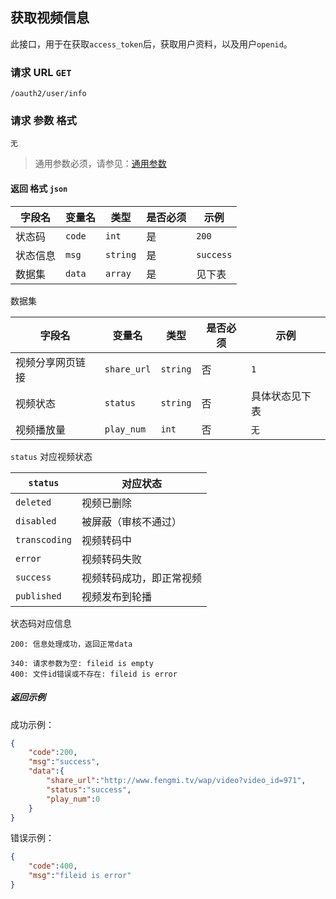 ## 获取视频信息

此接口，用于在获取`access_token`后，获取用户资料，以及用户`openid`。

### 请求 URL `GET`

```
/oauth2/user/info
```

### 请求 参数 格式

```
无
```

> 通用参数必须，请参见：[通用参数](must.md)

#### 返回 格式 `json`

| 字段名 | 变量名 | 类型 | 是否必须 | 示例 |
| ---- | ------ | -------- | ---- | --------- |
| 状态码 | `code` | `int` | 是 | `200` |
| 状态信息 | `msg` | `string` | 是 | `success` |
| 数据集 | `data` | `array` | 是 | 见下表 |

数据集

| 字段名 | 变量名 | 类型 | 是否必须 | 示例 |
| ----- | -------- | -------- | ---- | ----------------- |
| 视频分享网页链接 | `share_url` | `string` | 否 | `1` |
| 视频状态 | `status` | `string` | 否 | 具体状态见下表 |
| 视频播放量 | `play_num` | `int` | 否 | `无` |

`status` 对应视频状态

| `status` | 对应状态 |
| ----- | -------- |
| `deleted` | 视频已删除 |
| `disabled` | 被屏蔽（审核不通过） |
| `transcoding` | 视频转码中 |
| `error` | 视频转码失败 |
| `success` | 视频转码成功，即正常视频 |
| `published` | 视频发布到轮播 |

状态码对应信息

```
200: 信息处理成功，返回正常data

340: 请求参数为空: fileid is empty
400: 文件id错误或不存在: fileid is error
```

##### 返回示例

成功示例：

```json
{
    "code":200,
    "msg":"success",
    "data":{
        "share_url":"http://www.fengmi.tv/wap/video?video_id=971",
        "status":"success",
        "play_num":0
    }
}
```

错误示例：

```json
{
    "code":400,
    "msg":"fileid is error"
}
```